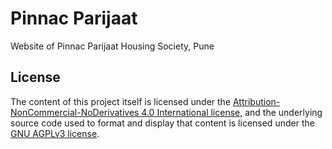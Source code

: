 # Pinnac Parijaat
Website of Pinnac Parijaat Housing Society, Pune

## License

The content of this project itself is licensed under the [Attribution-NonCommercial-NoDerivatives 4.0 International license](http://creativecommons.org/licenses/by-nc-nd/4.0/), and the underlying source code used to format and display that content is licensed under the [GNU AGPLv3 license](https://www.gnu.org/licenses/agpl.txt).